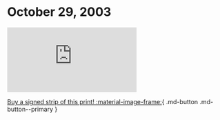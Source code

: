 # October 29, 2003

![](https://www.achewood.com/comic.php?date=10292003)

[Buy a signed strip of this print! :material-image-frame:](https://achewood-holiday-pop-up.myshopify.com/products/strip#10292003){ .md-button .md-button--primary }
